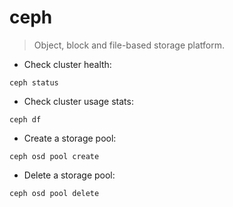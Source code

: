 # ceph

> Object, block and file-based storage platform.

- Check cluster health:

`ceph status`

- Check cluster usage stats:

`ceph df`

- Create a storage pool:

`ceph osd pool create`

- Delete a storage pool:

`ceph osd pool delete`
